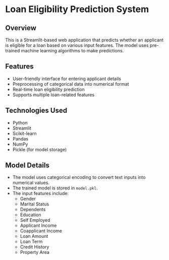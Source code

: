 # Loan Eligibility Prediction System

## Overview
This is a Streamlit-based web application that predicts whether an applicant is eligible for a loan based on various input features. The model uses pre-trained machine learning algorithms to make predictions.

## Features
- User-friendly interface for entering applicant details
- Preprocessing of categorical data into numerical format
- Real-time loan eligibility prediction
- Supports multiple loan-related features

## Technologies Used
- Python
- Streamlit
- Scikit-learn
- Pandas
- NumPy
- Pickle (for model storage)


## Model Details
- The model uses categorical encoding to convert text inputs into numerical values.
- The trained model is stored in `model.pkl`.
- The input features include:
  - Gender
  - Marital Status
  - Dependents
  - Education
  - Self Employed
  - Applicant Income
  - Coapplicant Income
  - Loan Amount
  - Loan Term
  - Credit History
  - Property Area


